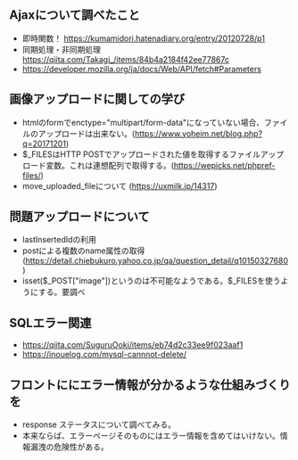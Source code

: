 ## Ajaxについて調べたこと
- 即時関数！ https://kumamidori.hatenadiary.org/entry/20120728/p1
- 同期処理・非同期処理 https://qiita.com/Takagi_/items/84b4a2184f42ee77867c
- https://developer.mozilla.org/ja/docs/Web/API/fetch#Parameters

## 画像アップロードに関しての学び
- htmlのformでenctype="multipart/form-data"になっていない場合、ファイルのアップロードは出来ない。(https://www.yoheim.net/blog.php?q=20171201)
- $_FILESはHTTP POSTでアップロードされた値を取得するファイルアップロード変数。これは連想配列で取得する。(https://wepicks.net/phpref-files/)
- move_uploaded_fileについて (https://uxmilk.jp/14317)

## 問題アップロードについて
- lastInsertedIdの利用
- postによる複数のname属性の取得(https://detail.chiebukuro.yahoo.co.jp/qa/question_detail/q10150327680)
- isset($_POST["image"])というのは不可能なようである。$_FILESを使うようにする。要調べ

## SQLエラー関連
- https://qiita.com/SuguruOoki/items/eb74d2c33ee9f023aaf1
- https://inouelog.com/mysql-cannnot-delete/

## フロントににエラー情報が分かるような仕組みづくりを
- response ステータスについて調べてみる。
- 本来ならば、エラーページそのものにはエラー情報を含めてはいけない。情報漏洩の危険性がある。